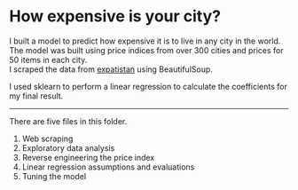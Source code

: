 # How expensive is your city?
I built a model to predict how expensive it is to live in any city in the world. The model was built using price indices from over 300 cities and prices for 50 items in each city.  
I scraped the data from [expatistan](https://www.expatistan.com/cost-of-living) using BeautifulSoup.  

I used sklearn to perform a linear regression to calculate the coefficients for my final result.  

---
There are five files in this folder.  
1. Web scraping  
2. Exploratory data analysis  
3. Reverse engineering the price index  
4. Linear regression assumptions and evaluations  
5. Tuning the model  
